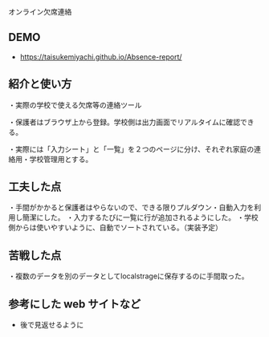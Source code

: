 オンライン欠席連絡

## DEMO

  - https://taisukemiyachi.github.io/Absence-report/

## 紹介と使い方

  ・実際の学校で使える欠席等の連絡ツール

  ・保護者はブラウザ上から登録。学校側は出力画面でリアルタイムに確認できる。

  ・実際には「入力シート」と「一覧」を２つのページに分け、それぞれ家庭の連絡用・学校管理用とする。

## 工夫した点

  ・手間がかかると保護者はやらないので、できる限りプルダウン・自動入力を利用し簡潔にした。
  ・入力するたびに一覧に行が追加されるようにした。
  ・学校側からは使いやすいように、自動でソートされている。（実装予定）

## 苦戦した点

  ・複数のデータを別のデータとしてlocalstrageに保存するのに手間取った。

## 参考にした web サイトなど

  - 後で見返せるように